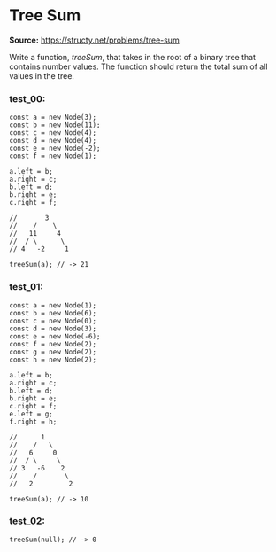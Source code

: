 # Tree Sum
**Source:** https://structy.net/problems/tree-sum

Write a function, *treeSum*, that takes in the root of a binary tree that contains number values. The function should return the total sum of all values in the tree.

### test_00:

```
const a = new Node(3);
const b = new Node(11);
const c = new Node(4);
const d = new Node(4);
const e = new Node(-2);
const f = new Node(1);

a.left = b;
a.right = c;
b.left = d;
b.right = e;
c.right = f;

//       3
//    /    \
//   11     4
//  / \      \
// 4   -2     1

treeSum(a); // -> 21

```

### test_01:

```
const a = new Node(1);
const b = new Node(6);
const c = new Node(0);
const d = new Node(3);
const e = new Node(-6);
const f = new Node(2);
const g = new Node(2);
const h = new Node(2);

a.left = b;
a.right = c;
b.left = d;
b.right = e;
c.right = f;
e.left = g;
f.right = h;

//      1
//    /   \
//   6     0
//  / \     \
// 3   -6    2
//    /       \
//   2         2

treeSum(a); // -> 10

```

### test_02:

```
treeSum(null); // -> 0

```
